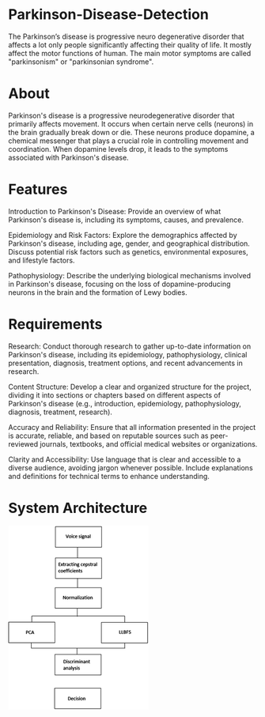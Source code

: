 # Parkinson-Disease-Detection
The Parkinson’s disease is progressive neuro degenerative disorder that affects a lot 
only people significantly affecting their quality of life. It mostly affect the motor 
functions of human. The main motor symptoms are called "parkinsonism" or 
"parkinsonian syndrome". 
# About
Parkinson's disease is a progressive neurodegenerative disorder that primarily affects movement. It occurs when certain nerve cells (neurons) in the brain gradually break down or die. These neurons produce dopamine, a chemical messenger that plays a crucial role in controlling movement and coordination. When dopamine levels drop, it leads to the symptoms associated with Parkinson's disease.

# Features
Introduction to Parkinson's Disease: Provide an overview of what Parkinson's disease is, including its symptoms, causes, and prevalence.

Epidemiology and Risk Factors: Explore the demographics affected by Parkinson's disease, including age, gender, and geographical distribution. Discuss potential risk factors such as genetics, environmental exposures, and lifestyle factors.

Pathophysiology: Describe the underlying biological mechanisms involved in Parkinson's disease, focusing on the loss of dopamine-producing neurons in the brain and the formation of Lewy bodies.
# Requirements
Research: Conduct thorough research to gather up-to-date information on Parkinson's disease, including its epidemiology, pathophysiology, clinical presentation, diagnosis, treatment options, and recent advancements in research.

Content Structure: Develop a clear and organized structure for the project, dividing it into sections or chapters based on different aspects of Parkinson's disease (e.g., introduction, epidemiology, pathophysiology, diagnosis, treatment, research).

Accuracy and Reliability: Ensure that all information presented in the project is accurate, reliable, and based on reputable sources such as peer-reviewed journals, textbooks, and official medical websites or organizations.

Clarity and Accessibility: Use language that is clear and accessible to a diverse audience, avoiding jargon whenever possible. Include explanations and definitions for technical terms to enhance understanding.
# System Architecture
![System Architecture](https://github.com/gchandru454/Parkinson-Disease-Detection/blob/main/Block-diagram-of-the-proposedParkinsons-disease-detection-system.png)
